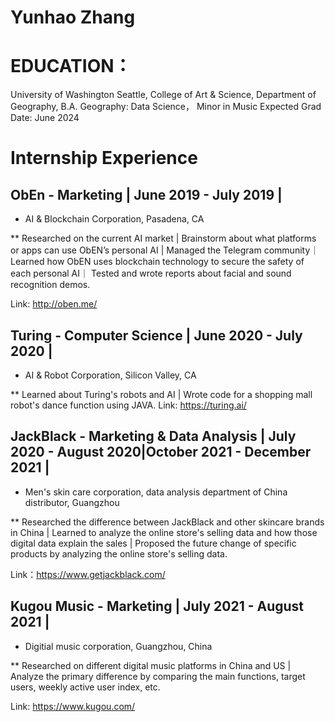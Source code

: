 # Yunhao Zhang


# EDUCATION：
University of Washington Seattle, College of Art & Science, Department of Geography, B.A. Geography: Data Science， Minor in Music 
Expected Grad Date: June 2024


# Internship Experience

## ObEn - Marketing | June 2019 - July 2019 |
* AI & Blockchain Corporation, Pasadena, CA

** Researched on the current AI market | Brainstorm about what platforms or apps can use ObEN’s personal AI | Managed the Telegram community｜Learned how ObEN uses blockchain technology to secure the safety of each personal AI｜ Tested and wrote reports about facial and sound recognition demos.

Link: http://oben.me/

## Turing - Computer Science | June 2020 - July 2020 |

* AI & Robot Corporation, Silicon Valley, CA 

** Learned about Turing's robots and AI | Wrote code for a shopping mall robot's dance function using JAVA.
Link: https://turing.ai/

## JackBlack  - Marketing & Data Analysis | July 2020 - August 2020|October 2021 - December 2021 |

* Men's skin care corporation, data analysis department of China distributor, Guangzhou

** Researched the difference between JackBlack and other skincare brands in China | Learned to analyze the online store's selling data and how those digital data explain the sales | Proposed the future change of specific products by analyzing the online store's selling data.

Link：https://www.getjackblack.com/

## Kugou Music  - Marketing | July 2021 - August 2021 |

* Digitial music corporation, Guangzhou, China

** Researched on different digital music platforms in China and US | Analyze the primary difference by comparing the main
functions, target users, weekly active user index, etc.

Link: https://www.kugou.com/
